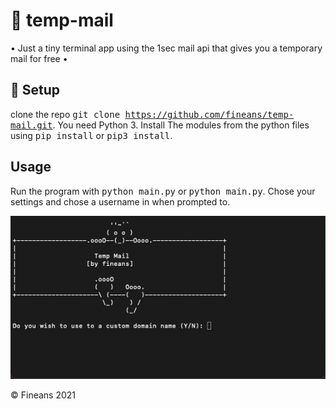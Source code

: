 # 📧 temp-mail

• Just a tiny terminal app using the 1sec mail api that gives you a temporary mail for free •

## 🔨 Setup

clone the repo <kbd>git clone https://github.com/fineans/temp-mail.git</kbd>.
You need Python 3. Install The modules from the python files using <kbd>pip install</kbd> or <kbd>pip3 install</kbd>.

## Usage

Run the program with <kbd>python main.py</kbd> or <kbd>python main.py</kbd>. Chose your settings and chose a username in when prompted to.

![Alt Text](https://github.com/fineans/temp-mail/blob/main/tempmail.gif)



© Fineans 2021

